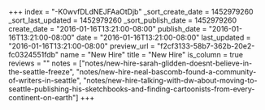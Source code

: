 +++
index = "-K0wvfDLdNEJFAaOtDjb"
_sort_create_date = 1452979260
_sort_last_updated = 1452979260
_sort_publish_date = 1452979260
create_date = "2016-01-16T13:21:00-08:00"
publish_date = "2016-01-16T13:21:00-08:00"
date = "2016-01-16T13:21:00-08:00"
last_updated = "2016-01-16T13:21:00-08:00"
preview_url = "f2cf3133-58b7-362b-20e2-fc0324551fdb"
name = "New Hire"
title = "New Hire"
is_column = true
reviews = ""
notes = ["notes/new-hire-sarah-glidden-doesnt-believe-in-the-seattle-freeze", "notes/new-hire-neal-bascomb-found-a-community-of-writers-in-seattle", "notes/new-hire-talking-with-dw-about-moving-to-seattle-publishing-his-sketchbooks-and-finding-cartoonists-from-every-continent-on-earth"]
+++

